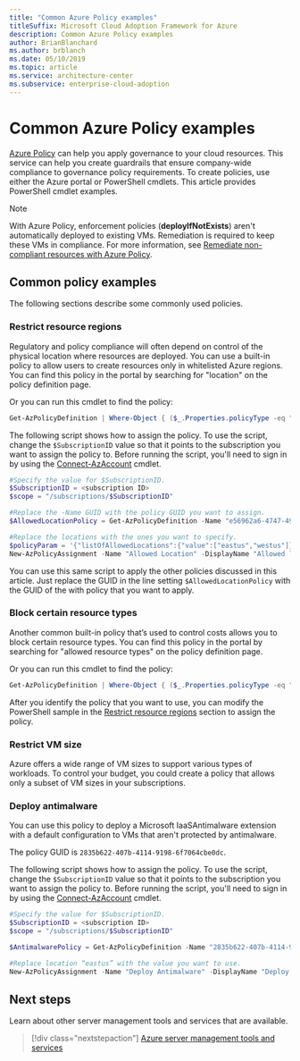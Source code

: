 ```yaml
---
title: "Common Azure Policy examples"
titleSuffix: Microsoft Cloud Adoption Framework for Azure
description: Common Azure Policy examples
author: BrianBlanchard
ms.author: brblanch
ms.date: 05/10/2019
ms.topic: article
ms.service: architecture-center
ms.subservice: enterprise-cloud-adoption
---
```


# Common Azure Policy examples

[Azure Policy](https://docs.microsoft.com/azure/governance/policy/overview) can help you apply governance to your cloud resources. This service can help you create guardrails that ensure company-wide compliance to governance policy requirements. To create policies, use either the Azure portal or PowerShell cmdlets. This article provides PowerShell cmdlet examples.

> [!NOTE]
> With Azure Policy, enforcement policies (**deployIfNotExists**) aren't automatically deployed to existing VMs. Remediation is required to keep these VMs in compliance. For more information, see [Remediate non-compliant resources with Azure Policy](https://docs.microsoft.com/en-us/azure/governance/policy/how-to/remediate-resources).

## Common policy examples

The following sections describe some commonly used policies.

### Restrict resource regions

Regulatory and policy compliance will often depend on control of the physical location where resources are deployed. You can use a built-in policy to allow users to create resources only in whitelisted Azure regions. You can find this policy in the portal by searching for "location" on the policy definition page.

Or you can run this cmdlet to find the policy:

```powershell
Get-AzPolicyDefinition | Where-Object { ($_.Properties.policyType -eq "BuiltIn") -and ($_.Properties.displayName -like "*location*") }
```

The following script shows how to assign the policy. To use the script, change the `$SubscriptionID` value so that it points to the subscription you want to assign the policy to. Before running the script, you'll need to sign in by using the [Connect-AzAccount](https://docs.microsoft.com/powershell/module/az.accounts/connect-azaccount?view=azps-2.1.0) cmdlet.

```powershell
#Specify the value for $SubscriptionID.
$SubscriptionID = <subscription ID>
$scope = "/subscriptions/$SubscriptionID"

#Replace the -Name GUID with the policy GUID you want to assign.
$AllowedLocationPolicy = Get-AzPolicyDefinition -Name "e56962a6-4747-49cd-b67b-bf8b01975c4c"

#Replace the locations with the ones you want to specify.
$policyParam = '{"listOfAllowedLocations":{"value":["eastus","westus"]}}'
New-AzPolicyAssignment -Name "Allowed Location" -DisplayName "Allowed locations for resource creation" -Scope $scope -PolicyDefinition $AllowedLocationPolicy -Location eastus -PolicyParameter $policyparam
```

You can use this same script to apply the other policies discussed in this article. Just replace the GUID in the line setting `$AllowedLocationPolicy` with the GUID of the with policy that you want to apply.

### Block certain resource types

Another common built-in policy that’s used to control costs allows you to block certain resource types. You can find this policy in the portal by searching for "allowed resource types" on the policy definition page.

Or you can run this cmdlet to find the policy:

```powershell
Get-AzPolicyDefinition | Where-Object { ($_.Properties.policyType -eq "BuiltIn") -and ($_.Properties.displayName -like "*allowed resource types") }
```

After you identify the policy that you want to use, you can modify the PowerShell sample in the [Restrict resource regions](#restrict-resource-regions) section to assign the policy.

### Restrict VM size

Azure offers a wide range of VM sizes to support various types of workloads. To control your budget, you could create a policy that allows only a subset of VM sizes in your subscriptions.

### Deploy antimalware

You can use this policy to deploy a Microsoft IaaSAntimalware extension with a default configuration to VMs that aren't protected by antimalware.

The policy GUID is `2835b622-407b-4114-9198-6f7064cbe0dc`.

The following script shows how to assign the policy. To use the script, change the `$SubscriptionID` value so that it points to the subscription you want to assign the policy to. Before running the script, you'll need to sign in by using the [Connect-AzAccount](https://docs.microsoft.com/powershell/module/az.accounts/connect-azaccount?view=azps-2.1.0) cmdlet.

```powershell
#Specify the value for $SubscriptionID.
$SubscriptionID = <subscription ID>
$scope = "/subscriptions/$SubscriptionID"

$AntimalwarePolicy = Get-AzPolicyDefinition -Name "2835b622-407b-4114-9198-6f7064cbe0dc"

#Replace location “eastus” with the value you want to use.
New-AzPolicyAssignment -Name "Deploy Antimalware" -DisplayName "Deploy default Microsoft IaaSAntimalware extension for Windows Server" -Scope $scope -PolicyDefinition $AntimalwarePolicy -Location eastus –AssignIdentity

```

## Next steps

Learn about other server management tools and services that are available.

> [!div class="nextstepaction"]
> [Azure server management tools and services](./tools-services.md)
